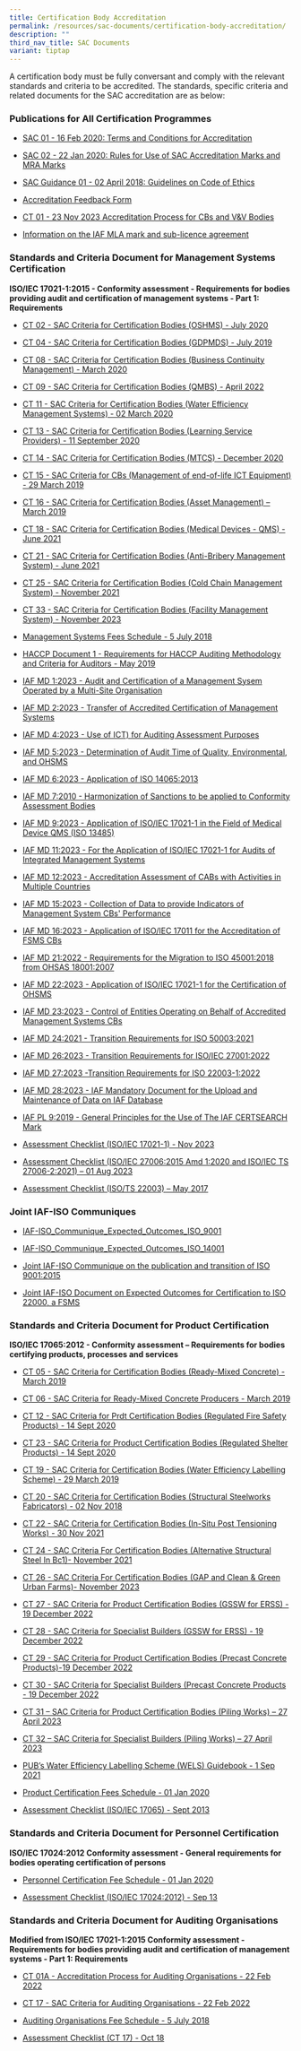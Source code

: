 ```yaml
---
title: Certification Body Accreditation
permalink: /resources/sac-documents/certification-body-accreditation/
description: ""
third_nav_title: SAC Documents
variant: tiptap
---
```

<p>A certification body must be fully conversant and comply with the relevant
standards and criteria to be accredited. The standards, specific criteria
and related documents for the SAC accreditation are as below:</p>
<h3>Publications for All Certification Programmes</h3>
<ul data-tight="true" class="tight">
<li>
<p><a href="/files/Documents/Laboratory%20Accreditation/SAC-01-16Feb2020.pdf" rel="noopener noreferrer nofollow" target="_blank">SAC 01 - 16 Feb 2020: Terms and Conditions for Accreditation</a>
</p>
</li>
<li>
<p><a href="/files/Documents/Laboratory%20Accreditation/SAC-02-22-Jan-20.pdf" rel="noopener noreferrer nofollow" target="_blank">SAC 02 - 22 Jan 2020: Rules for Use of SAC Accreditation Marks and MRA Marks</a>
</p>
</li>
<li>
<p><a href="/files/Documents/SAC-Guidance-01-Guidelines-on-Code-of-Ethics-(02-April-2018).pdf" rel="noopener noreferrer nofollow" target="_blank">SAC Guidance 01 - 02 April 2018: Guidelines on Code of Ethics</a>
</p>
</li>
<li>
<p><a href="/files/Documents/SACFM10-AC-feedback-form-15-Jul-19.doc" rel="noopener noreferrer nofollow" target="_blank">Accreditation Feedback Form</a>
</p>
</li>
<li>
<p><a href="/files/Documents/validation-and-verification-bodies/ct_01_23Nov2023.pdf" rel="noopener noreferrer nofollow" target="_blank">CT 01 - 23 Nov 2023 Accreditation Process for CBs and V&amp;V Bodies</a>
</p>
</li>
<li>
<p><a href="/files/Documents/iaf_ml2_2023_mla_mark.pdf" rel="noopener noreferrer nofollow" target="_blank">Information on the IAF MLA mark and sub-licence agreement</a>
</p>
</li>
</ul>
<h3>Standards and Criteria Document for Management Systems Certification</h3>
<p><strong>ISO/IEC 17021-1:2015 - Conformity assessment - Requirements for bodies providing audit and certification of management systems - Part 1: Requirements</strong>
</p>
<ul>
<li>
<p><a href="/files/Documents/Management%20system%20and%20products%20certification/CT-02-15-Jul-2020-SAC-Criteria-for-OHSMS.pdf" rel="noopener noreferrer nofollow" target="_blank">CT 02 - SAC Criteria for Certification Bodies (OSHMS) - July 2020</a>
</p>
</li>
<li>
<p><a href="/files/Documents/Management%20system%20and%20products%20certification/CT-04-(17-July-2019).pdf" rel="noopener noreferrer nofollow" target="_blank">CT 04 - SAC Criteria for Certification Bodies (GDPMDS) - July 2019</a>
</p>
</li>
<li>
<p><a href="/files/Documents/Management%20system%20and%20products%20certification/CT-08-02-March-2020-(BCM).pdf" rel="noopener noreferrer nofollow" target="_blank">CT 08 - SAC Criteria for Certification Bodies (Business Continuity Management) - March 2020</a>
</p>
</li>
<li>
<p><a href="/files/Documents/ct-09-07april2022.pdf" rel="noopener noreferrer nofollow" target="_blank">CT 09 - SAC Criteria for Certification Bodies (QMBS) - April 2022</a>
</p>
</li>
<li>
<p><a href="/files/Documents/Management%20system%20and%20products%20certification/CT-11-02-March-2020-(WEMS).pdf" rel="noopener noreferrer nofollow" target="_blank">CT 11 - SAC Criteria for Certification Bodies (Water Efficiency Management Systems) - 02 March 2020</a>
</p>
</li>
<li>
<p><a href="/files/Documents/Management%20system%20and%20products%20certification/CT-13-11-September-2020.pdf" rel="noopener noreferrer nofollow" target="_blank">CT 13 - SAC Criteria for Certification Bodies (Learning Service Providers) - 11 September 2020</a>
</p>
</li>
<li>
<p><a href="/files/Documents/ct%2014%20(mtcs),%2021%20dec%202020.pdf" rel="noopener noreferrer nofollow" target="_blank">CT 14 - SAC Criteria for Certification Bodies (MTCS) - December 2020</a>
</p>
</li>
<li>
<p><a href="/files/Documents/Management%20system%20and%20products%20certification/CT-15-(29-March-2019).pdf" rel="noopener noreferrer nofollow" target="_blank">CT 15 - SAC Criteria for CBs (Management of end-of-life ICT Equipment) - 29 March 2019</a>
</p>
</li>
<li>
<p><a href="/files/Documents/Management%20system%20and%20products%20certification/CT-16-(29-March-2019).pdf" rel="noopener noreferrer nofollow" target="_blank">CT 16 - SAC Criteria for Certification Bodies (Asset Management) – March 2019</a>
</p>
</li>
<li>
<p><a href="" rel="noopener noreferrer nofollow" target="_blank">CT 18 - SAC Criteria for Certification Bodies (Medical Devices - QMS) - June 2021</a>
</p>
</li>
<li>
<p><a href="/files/Documents/ct-21-01-june-2021.pdf" rel="noopener noreferrer nofollow" target="_blank">CT 21 - SAC Criteria for Certification Bodies (Anti-Bribery Management System) - June 2021</a>
</p>
</li>
<li>
<p><a href="/files/Documents/ct-25-16-nov-2021.pdf" rel="noopener noreferrer nofollow" target="_blank">CT 25 - SAC Criteria for Certification Bodies (Cold Chain Management System) - November 2021</a>
</p>
</li>
<li>
<p><a href="/files/Documents/Management%20system%20and%20products%20certification/CT_33_23_Nov_2023.pdf" rel="noopener noreferrer nofollow" target="_blank">CT 33 - SAC Criteria for Certification Bodies (Facility Management System) - November 2023</a>
</p>
</li>
<li>
<p><a href="/files/Documents/Management%20system%20and%20products%20certification/MS-Fees-Schedule-(MSDOC04)-5-July-2018.pdf" rel="noopener noreferrer nofollow" target="_blank">Management Systems Fees Schedule - 5 July 2018</a>
</p>
</li>
<li>
<p><a href="/files/Documents/Management%20system%20and%20products%20certification/SAC-HACCP-Doc-1_28-May-2019.pdf" rel="noopener noreferrer nofollow" target="_blank">HACCP Document 1 - Requirements for HACCP Auditing Methodology and Criteria for Auditors - May 2019</a>
</p>
</li>
<li>
<p><a href="/files/Documents/iaf-md-1-issue2-version2-2023.pdf" rel="noopener noreferrer nofollow" target="_blank">IAF MD 1:2023 - Audit and Certification of a Management Sysem Operated by a Multi-Site Organisation</a>
</p>
</li>
<li>
<p><a href="/files/Documents/iaf-md-2-issue2-version2-2023.pdf" rel="noopener noreferrer nofollow" target="_blank">IAF MD 2:2023 - Transfer of Accredited Certification of Management Systems</a>
</p>
</li>
<li>
<p><a href="/files/Documents/iaf-md-4-issue2-version4-2023.pdf" rel="noopener noreferrer nofollow" target="_blank">IAF MD 4:2023 - Use of ICT) for Auditing Assessment Purposes</a>
</p>
</li>
<li>
<p><a href="/files/iaf-md-5-issue4-version3-2023.pdf" rel="noopener noreferrer nofollow" target="_blank">IAF MD 5:2023 - Determination of Audit Time of Quality, Environmental, and OHSMS</a>
</p>
</li>
<li>
<p><a href="/files/iaf-md-6-issue2-version2-2023.pdf" rel="noopener noreferrer nofollow" target="_blank">IAF MD 6:2023 - Application of ISO 14065:2013</a>
</p>
</li>
<li>
<p><a href="/files/Documents/Management%20system%20and%20products%20certification/IAF-MD7-2010.pdf" rel="noopener noreferrer nofollow" target="_blank">IAF MD 7:2010 - Harmonization of Sanctions to be applied to Conformity Assessment Bodies</a>
</p>
</li>
<li>
<p><a href="/files/iaf-md-9-issue4-version2-2023.pdf" rel="noopener noreferrer nofollow" target="_blank">IAF MD 9:2023 - Application of ISO/IEC 17021-1 in the Field of Medical Device QMS (ISO 13485)</a>
</p>
</li>
<li>
<p><a href="https://go.gov.sg/iaf-md-11-issue3-2023" rel="noopener noreferrer nofollow" target="_blank">IAF MD 11:2023 - For the Application of ISO/IEC 17021-1 for Audits of Integrated Management Systems</a>
</p>
</li>
<li>
<p><a href="/files/iaf-md-12-issue2-version2-2023.pdf" rel="noopener noreferrer nofollow" target="_blank">IAF MD 12:2023 - Accreditation Assessment of CABs with Activities in Multiple Countries</a>
</p>
</li>
<li>
<p><a href="/files/iaf-md-15-issue1-version2-2023.pdf" rel="noopener noreferrer nofollow" target="_blank">IAF MD 15:2023 - Collection of Data to provide Indicators of Management System CBs' Performance</a>
</p>
</li>
<li>
<p><a href="/files/iaf-md-16-issue1-version3-2023.pdf" rel="noopener noreferrer nofollow" target="_blank">IAF MD 16:2023 - Application of ISO/IEC 17011 for the Accreditation of FSMS CBs</a>
</p>
</li>
<li>
<p><a href="/files/Documents/Management%20system%20and%20products%20certification/IAF_MD21_Migration_to_ISO_45001_2018_Pub_Version_3_01022022.pdf" rel="noopener noreferrer nofollow" target="_blank">IAF MD 21:2022 - Requirements for the Migration to ISO 45001:2018 from OHSAS 18001:2007</a>
</p>
</li>
<li>
<p><a href="/files/iaf-md-22-issue2-version2-2023.pdf" rel="noopener noreferrer nofollow" target="_blank">IAF MD 22:2023 - Application of ISO/IEC 17021-1 for the Certification of OHSMS</a>
</p>
</li>
<li>
<p><a href="/files/Documents/Management%20system%20and%20products%20certification/iaf_md_23_2023_issue_2.pdf" rel="noopener noreferrer nofollow" target="_blank">IAF MD 23:2023 - Control of Entities Operating on Behalf of Accredited Management Systems CBs</a>
</p>
</li>
<li>
<p><a href="/files/Documents/iaf-md-24-2021-issue-1.pdf" rel="noopener noreferrer nofollow" target="_blank">IAF MD 24:2021 - Transition Requirements for ISO 50003:2021</a>
</p>
</li>
<li>
<p><a href="/files/Documents/iaf_md26_issue_2_15012023.pdf" rel="noopener noreferrer nofollow" target="_blank">IAF MD 26:2023 - Transition Requirements for ISO/IEC 27001:2022</a>
</p>
</li>
<li>
<p><a href="https://go.gov.sg/iaf-md-27-22003-1-transition-2023" rel="noopener noreferrer nofollow" target="_blank">IAF MD 27:2023 -Transition Requirements for ISO 22003-1:2022</a>
</p>
</li>
</ul>
<ul>
<li>
<p><a href="/files/Documents/Certification/iaf_md28_issue1_26022022.pdf" rel="noopener noreferrer nofollow" target="_blank">IAF MD 28:2023 - IAF Mandatory Document for the Upload and Maintenance of Data on IAF Database</a>
</p>
</li>
<li>
<p><a href="/files/iaf-pl-9-issue1-version2-023.pdf" rel="noopener noreferrer nofollow" target="_blank">IAF PL 9:2019 - General Principles for the Use of The IAF CERTSEARCH Mark</a>
</p>
</li>
<li>
<p><a href="https://go.gov.sg/ctfm02ms-assessment-checklist-iso17021-1" rel="noopener noreferrer nofollow" target="_blank">Assessment Checklist (ISO/IEC 17021-1) - Nov 2023</a>
</p>
</li>
<li>
<p><a href="https://go.gov.sg/sac-ctfm02-isms-assessment-checklist-isoiec27006" rel="noopener noreferrer nofollow" target="_blank">Assessment Checklist (ISO/IEC 27006:2015 Amd 1:2020 and ISO/IEC TS 27006-2:2021) – 01 Aug 2023</a>
</p>
</li>
<li>
<p><a href="/files/Documents/Management%20system%20and%20products%20certification/MPFM25C-FSMS-checklist-(May-17).doc" rel="noopener noreferrer nofollow" target="_blank">Assessment Checklist (ISO/TS 22003) – May 2017</a>
</p>
</li>
</ul>
<h3>Joint IAF-ISO Communiques</h3>
<ul data-tight="true" class="tight">
<li>
<p><a href="/files/Documents/Management%20system%20and%20products%20certification/IAF-ISO_Communique_Expected_Outcomes_ISO_9001.pdf" rel="noopener noreferrer nofollow" target="_blank">IAF-ISO_Communique_Expected_Outcomes_ISO_9001</a>
</p>
</li>
<li>
<p><a href="/files/Documents/Management%20system%20and%20products%20certification/IAF-ISO_Communique_Expected_Outcomes_ISO_14001.pdf" rel="noopener noreferrer nofollow" target="_blank">IAF-ISO_Communique_Expected_Outcomes_ISO_14001</a>
</p>
</li>
<li>
<p><a href="/files/Documents/Management%20system%20and%20products%20certification/Joint-IAF-ISO-Communique-on-the-publication-and-transition-08Oct%202015.pdf" rel="noopener noreferrer nofollow" target="_blank">Joint IAF-ISO Communique on the publication and transition of ISO 9001:2015</a>
</p>
</li>
<li>
<p><a href="/files/Documents/Management%20system%20and%20products%20certification/joint-iaf-iso-expected-outcomes-for-certification-to-iso-22000.pdf" rel="noopener noreferrer nofollow" target="_blank">Joint IAF-ISO Document on Expected Outcomes for Certification to ISO 22000, a FSMS</a>
</p>
</li>
</ul>
<h3>Standards and Criteria Document for Product Certification</h3>
<p><strong>ISO/IEC 17065:2012 - Conformity assessment – Requirements for bodies certifying products, processes and services</strong>
</p>
<ul data-tight="true" class="tight">
<li>
<p><a href="/files/Documents/Management%20system%20and%20products%20certification/CT-05-(29-March-2019).pdf" rel="noopener noreferrer nofollow" target="_blank">CT 05 - SAC Criteria for Certification Bodies (Ready-Mixed Concrete) - March 2019</a>
</p>
</li>
<li>
<p><a href="/files/Documents/Management%20system%20and%20products%20certification/CT-06-(29-March-2019).pdf" rel="noopener noreferrer nofollow" target="_blank">CT 06 - SAC Criteria for Ready-Mixed Concrete Producers - March 2019</a>
</p>
</li>
<li>
<p><a href="/files/Documents/Management%20system%20and%20products%20certification/CT-12-14-September-2020.pdf" rel="noopener noreferrer nofollow" target="_blank">CT 12 - SAC Criteria for Prdt Certification Bodies (Regulated Fire Safety Products) - 14 Sept 2020</a>
</p>
</li>
<li>
<p><a href="/files/Documents/Management%20system%20and%20products%20certification/CT-23-14-September-2020.pdf" rel="noopener noreferrer nofollow" target="_blank">CT 23 - SAC Criteria for Product Certification Bodies (Regulated Shelter Products) - 14 Sept 2020</a>
</p>
</li>
<li>
<p><a href="/files/Documents/Management%20system%20and%20products%20certification/CT-19-(29-March-2019).pdf" rel="noopener noreferrer nofollow" target="_blank">CT 19 - SAC Criteria for Certification Bodies (Water Efficiency Labelling Scheme) - 29 March 2019</a>
</p>
</li>
<li>
<p><a href="/files/Documents/Management%20system%20and%20products%20certification/CT-20-(2-Nov-18).pdf" rel="noopener noreferrer nofollow" target="_blank">CT 20 - SAC Criteria for Certification Bodies (Structural Steelworks Fabricators) - 02 Nov 2018</a>
</p>
</li>
<li>
<p><a href="/files/Documents/Management%20system%20and%20products%20certification/CT-22-30Nov2021-In-Situ-Post-Tensioning-Works.pdf" rel="noopener noreferrer nofollow" target="_blank">CT 22 - SAC Criteria for Certification Bodies (In-Situ Post Tensioning Works) - 30 Nov 2021</a>
</p>
</li>
<li>
<p><a href="/files/Documents/Management%20system%20and%20products%20certification/CT-24-30-Nov-2021.pdf" rel="noopener noreferrer nofollow" target="_blank">CT 24 - SAC Criteria For Certification Bodies (Alternative Structural Steel In Bc1)- November 2021</a>
</p>
</li>
<li>
<p><a href="/files/Documents/Management%20system%20and%20products%20certification/ct_26_29nov2023.pdf" rel="noopener noreferrer nofollow" target="_blank">CT 26 - SAC Criteria For Certification Bodies (GAP and Clean &amp; Green Urban Farms)- November 2023</a>
</p>
</li>
<li>
<p><a href="/files/Documents/Management%20system%20and%20products%20certification/ct-27-19dec2022.pdf" rel="noopener noreferrer nofollow" target="_blank">CT 27 - SAC Criteria for Product Certification Bodies (GSSW for ERSS) - 19 December 2022</a>
</p>
</li>
<li>
<p><a href="/files/Documents/ct-28-19dec2022.pdf" rel="noopener noreferrer nofollow" target="_blank">CT 28 - SAC Criteria for Specialist Builders (GSSW for ERSS) - 19 December 2022</a>
</p>
</li>
<li>
<p><a href="/files/Documents/Certification/ct29_19dec2022.pdf" rel="noopener noreferrer nofollow" target="_blank">CT 29 - SAC Criteria for Product Certification Bodies (Precast Concrete Products)-19 December 2022</a>
</p>
</li>
<li>
<p><a href="/files/Documents/Management%20system%20and%20products%20certification/ct-30-19dec2022.pdf" rel="noopener noreferrer nofollow" target="_blank">CT 30 - SAC Criteria for Specialist Builders (Precast Concrete Products - 19 December 2022</a>
</p>
</li>
<li>
<p><a href="/files/ct_31-%2027apr2023.pdf" rel="noopener noreferrer nofollow" target="_blank">CT 31 – SAC Criteria for Product Certification Bodies (Piling Works) – 27 April 2023</a>
</p>
</li>
<li>
<p><a href="/files/ct_32-27apr2023.pdf" rel="noopener noreferrer nofollow" target="_blank">CT 32 – SAC Criteria for Specialist Builders (Piling Works) – 27 April 2023</a>
</p>
</li>
<li>
<p><a href="/files/Documents/Management%20system%20and%20products%20certification/WELS-Guidebook-2021.pdf" rel="noopener noreferrer nofollow" target="_blank">PUB’s Water Efficiency Labelling Scheme (WELS) Guidebook - 1 Sep 2021</a>
</p>
</li>
<li>
<p><a href="/files/Documents/Management%20system%20and%20products%20certification/Pdt-Fees-Schedule-(PDOC04)-1-Jan-2020.pdf" rel="noopener noreferrer nofollow" target="_blank">Product Certification Fees Schedule - 01 Jan 2020</a>
</p>
</li>
<li>
<p><a href="/files/Documents/Management%20system%20and%20products%20certification/17065-checklist-Sep-13.docx" rel="noopener noreferrer nofollow" target="_blank">Assessment Checklist (ISO/IEC 17065) - Sept 2013</a>
</p>
</li>
</ul>
<h3>Standards and Criteria Document for Personnel Certification</h3>
<p><strong>ISO/IEC 17024:2012 Conformity assessment - General requirements for bodies operating certification of persons</strong>
</p>
<ul data-tight="true" class="tight">
<li>
<p><a href="/files/Documents/Management%20system%20and%20products%20certification/PC-Fees-Schedule-(PCDOC04)-1-Jan-2020.pdf" rel="noopener noreferrer nofollow" target="_blank">Personnel Certification Fee Schedule - 01 Jan 2020</a>
</p>
</li>
<li>
<p><a href="/files/Documents/Management%20system%20and%20products%20certification/17024-checklist-Sep-13.docx" rel="noopener noreferrer nofollow" target="_blank">Assessment Checklist (ISO/IEC 17024:2012) - Sep 13</a>
</p>
</li>
</ul>
<h3>Standards and Criteria Document for Auditing Organisations</h3>
<p><strong>Modified from ISO/IEC 17021-1:2015 Conformity assessment - Requirements for bodies providing audit and certification of management systems - Part 1: Requirements</strong>
</p>
<ul data-tight="true" class="tight">
<li>
<p><a href="/files/Documents/Management%20system%20and%20products%20certification/ct-01a-22feb2022.pdf" rel="noopener noreferrer nofollow" target="_blank">CT 01A - Accreditation Process for Auditing Organisations - 22 Feb 2022</a>
</p>
</li>
<li>
<p><a href="/files/Documents/Management%20system%20and%20products%20certification/ct-17-22feb2022.pdf" rel="noopener noreferrer nofollow" target="_blank">CT 17 - SAC Criteria for Auditing Organisations - 22 Feb 2022</a>
</p>
</li>
<li>
<p><a href="/files/Documents/Management%20system%20and%20products%20certification/AO-Fees-Schedule-(AODOC04)-5-July-2018.pdf" rel="noopener noreferrer nofollow" target="_blank">Auditing Organisations Fee Schedule - 5 July 2018</a>
</p>
</li>
<li>
<p><a href="/files/Documents/Management%20system%20and%20products%20certification/Assessment-Checklist-(CT-17)-01-October-2018.docx" rel="noopener noreferrer nofollow" target="_blank">Assessment Checklist (CT 17) - Oct 18</a>
</p>
</li>
</ul>
<p></p>